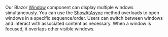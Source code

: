 Our Blazor [Window](https://docs.devexpress.com/Blazor/DevExpress.Blazor.DxWindow) component can display multiple windows simultaneously. You can use the [ShowAtAsync](https://docs.devexpress.com/Blazor/DevExpress.Blazor.DxWindow.ShowAtAsync.overloads) method overloads to open windows in a specific sequence/order. Users can switch between windows and interact with associated content as necessary. When a window is focused, it overlaps other visible windows.
